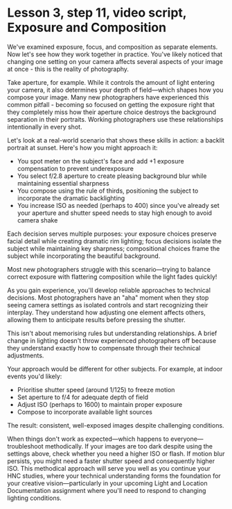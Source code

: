# **Lesson 3, step 11, video script, Exposure and Composition**

We've examined exposure, focus, and composition as separate elements. Now let's see how they work together in practice. You've likely noticed that changing one setting on your camera affects several aspects of your image at once \- this is the reality of photography.

Take aperture, for example. While it controls the amount of light entering your camera, it also determines your depth of field—which shapes how you compose your image. Many new photographers have experienced this common pitfall \- becoming so focused on getting the exposure right that they completely miss how their aperture choice destroys the background separation in their portraits. Working photographers use these relationships intentionally in every shot.

Let's look at a real-world scenario that shows these skills in action: a backlit portrait at sunset. Here's how you might approach it:

* You spot meter on the subject's face and add \+1 exposure compensation to prevent underexposure  
* You select f/2.8 aperture to create pleasing background blur while maintaining essential sharpness  
* You compose using the rule of thirds, positioning the subject to incorporate the dramatic backlighting  
* You increase ISO as needed (perhaps to 400\) since you've already set your aperture and shutter speed needs to stay high enough to avoid camera shake

Each decision serves multiple purposes: your exposure choices preserve facial detail while creating dramatic rim lighting; focus decisions isolate the subject while maintaining key sharpness; compositional choices frame the subject while incorporating the beautiful background.

Most new photographers struggle with this scenario—trying to balance correct exposure with flattering composition while the light fades quickly\!

As you gain experience, you'll develop reliable approaches to technical decisions. Most photographers have an "aha" moment when they stop seeing camera settings as isolated controls and start recognizing their interplay. They understand how adjusting one element affects others, allowing them to anticipate results before pressing the shutter.

This isn't about memorising rules but understanding relationships. A brief change in lighting doesn't throw experienced photographers off because they understand exactly how to compensate through their technical adjustments.

Your approach would be different for other subjects. For example, at indoor events you'd likely:

* Prioritise shutter speed (around 1/125) to freeze motion  
* Set aperture to f/4 for adequate depth of field  
* Adjust ISO (perhaps to 1600\) to maintain proper exposure  
* Compose to incorporate available light sources

The result: consistent, well-exposed images despite challenging conditions.

When things don't work as expected—which happens to everyone—troubleshoot methodically. If your images are too dark despite using the settings above, check whether you need a higher ISO or flash. If motion blur persists, you might need a faster shutter speed and consequently higher ISO. This methodical approach will serve you well as you continue your HNC studies, where your technical understanding forms the foundation for your creative vision—particularly in your upcoming Light and Location Documentation assignment where you'll need to respond to changing lighting conditions.


